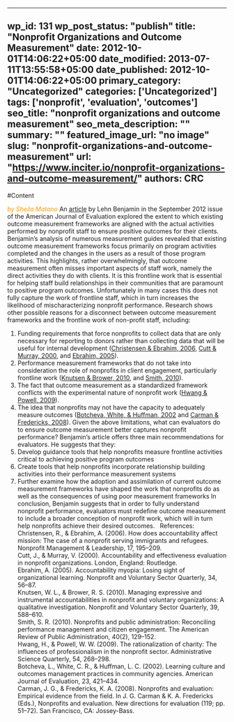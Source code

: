 
---
wp_id: 131
wp_post_status: "publish" 
title: "Nonprofit Organizations and Outcome Measurement"
date: 2012-10-01T14:06:22+05:00
date_modified: 2013-07-11T13:55:58+05:00
date_published: 2012-10-01T14:06:22+05:00
primary_category: "Uncategorized"
categories: ['Uncategorized'] 
tags: ['nonprofit', 'evaluation', 'outcomes']
seo_title: "nonprofit organizations and outcome measurement"
seo_meta_description: ""
summary: ""
featured_image_url: "no image"
slug: "nonprofit-organizations-and-outcome-measurement"
url: "https://www.inciter.io/nonprofit-organizations-and-outcome-measurement/"
authors: CRC
---

#Content

<span style="color: #ff9900;">_by Sheila Matano_</span>
An [article](http://intl-aje.sagepub.com/content/33/3/431) by Lehn Benjamin in the September 2012 issue of the American Journal of Evaluation explored the extent to which existing outcome measurement frameworks are aligned with the actual activities performed by nonprofit staff to ensure positive outcomes for their clients.
Benjamin’s analysis of numerous measurement guides revealed that existing outcome measurement frameworks focus primarily on program activities completed and the changes in the users as a result of those program activities. This highlights, rather overwhelmingly, that outcome measurement often misses important aspects of staff work, namely the direct activities they do with clients. It is this frontline work that is essential for helping staff build relationships in their communities that are paramount to positive program outcomes. Unfortunately in many cases this does not fully capture the work of frontline staff, which in turn increases the likelihood of mischaracterizing nonprofit performance.
Research shows other possible reasons for a disconnect between outcome measurement frameworks and the frontline work of non-profit staff, including:
1) Funding requirements that force nonprofits to collect data that are only necessary for reporting to donors rather than collecting data that will be useful for internal development ([Christensen &amp; Ebrahim, 2006](http://www.mackcenter.org/swj_db/articles/721), [Cutt &amp; Murray, 2000](http://books.google.com/books/about/Accountability_and_Effectiveness_Evaluat.html?id=RLMYqgEYSYYC), and [Ebrahim, 2005](http://nvs.sagepub.com/content/34/1/56.abstract)).  
 2) Performance measurement frameworks that do not take into consideration the role of nonprofits in client engagement, particularly frontline work ([Knutsen &amp; Brower, 2010](http://nvs.sagepub.com/content/early/2010/04/02/0899764009359943.abstract), and [Smith, 2010](http://arp.sagepub.com/content/40/2/129.abstract)).  
 3) The fact that outcome measurement as a standardized framework conflicts with the experimental nature of nonprofit work ([Hwang &amp; Powell, 2009](http://asq.sagepub.com/content/54/2/268.abstract)).  
 4) The idea that nonprofits may not have the capacity to adequately measure outcomes ([Botcheva, White, &amp; Huffman, 2002](http://aje.sagepub.com/content/23/4/421.short) and [Carman &amp; Fredericks, 2008](http://onlinelibrary.wiley.com/doi/10.1002/ev.268/abstract)).
Given the above limitations, what can evaluators do to ensure outcome measurement better captures nonprofit performance? Benjamin’s article offers three main recommendations for evaluators. He suggests that they:
1) Develop guidance tools that help nonprofits measure frontline activities critical to achieving positive program outcomes  
 2) Create tools that help nonprofits incorporate relationship building activities into their performance measurement systems  
 3) Further examine how the adoption and assimilation of current outcome measurement frameworks have shaped the work that nonprofits do as well as the consequences of using poor measurement frameworks
In conclusion, Benjamin suggests that in order to fully understand nonprofit performance, evaluators must redefine outcome measurement to include a broader conception of nonprofit work, which will in turn help nonprofits achieve their desired outcomes.
&nbsp;
References:  
 Christensen, R., &amp; Ebrahim, A. (2006). How does accountability affect mission: The case of a nonprofit serving immigrants and refugees. Nonprofit Management &amp; Leadership, 17, 195–209.  
 Cutt, J., &amp; Murray, V. (2000). Accountability and effectiveness evaluation in nonprofit organizations. London, England: Routledge.  
 Ebrahim, A. (2005). Accountability myopia: Losing sight of organizational learning. Nonprofit and Voluntary Sector Quarterly, 34, 56–87.  
 Knutsen, W. L., &amp; Brower, R. S. (2010). Managing expressive and instrumental accountabilities in nonprofit and voluntary organizations: A qualitative investigation. Nonprofit and Voluntary Sector Quarterly, 39, 588–610.  
 Smith, S. R. (2010). Nonprofits and public administration: Reconciling performance management and citizen engagement. The American Review of Public Administration, 40(2), 129–152.  
 Hwang, H., &amp; Powell, W. W. (2009). The rationalization of charity: The influences of professionalism in the nonprofit sector. Administrative Science Quarterly, 54, 268–298.  
 Botcheva, L., White, C. R., &amp; Huffman, L. C. (2002). Learning culture and outcomes management practices in community agencies. American Journal of Evaluation, 23, 421–434.  
 Carman, J. G., &amp; Fredericks, K. A. (2008). Nonprofits and evaluation: Empirical evidence from the field. In J. G. Carman &amp; K. A. Fredericks (Eds.), Nonprofits and evaluation. New directions for evaluation (119; pp. 51–72). San Francisco, CA: Jossey-Bass.

